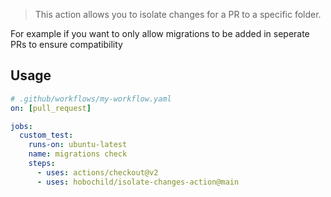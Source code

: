 > This action allows you to isolate changes for a PR to a specific folder. 

For example if you want to only allow migrations to be added in seperate PRs
to ensure compatibility

## Usage

```yaml
# .github/workflows/my-workflow.yaml 
on: [pull_request]

jobs:
  custom_test:
    runs-on: ubuntu-latest
    name: migrations check
    steps:
      - uses: actions/checkout@v2
      - uses: hobochild/isolate-changes-action@main
```
